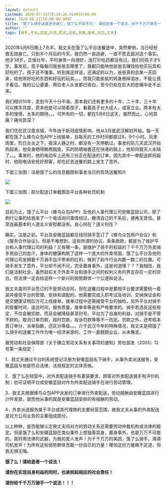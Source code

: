 ```yaml
---
layout: default
Lastmod: 2020-07-31T20:10:26.914955+00:00
date: 2020-08-21T16:00:00.000Z
title: "饿了么骑手送餐途中身亡，饿了么不闻不问！ 请给逝者一个说法，给千千万万骑手一个说法！！！"
author: ""
tags: [骑手,平台,蓝喆,外卖,配送,送餐,安徽,接单,众包,丈夫]
---
```


2020年5月6日晚上7点半，我丈夫在饿了么平台送餐途中，突然晕倒，当日经抢救无效身亡。只到半个月后的今天，我仍然一直逃避，一直不愿去面对这个事实。他才38岁，正值壮年，平时身体一向很好，连打针吃药都没有过。我们的孩子才5岁。事发后，孩子每每问我爸爸去哪里了，我都只能哄他爸爸去赚钱给他买玩具和好吃的了。孩子还不懂事，听到我这样说，还满足的以为，爸爸真的会某一天回来，给他带好吃的东西和好玩的玩具。。。而我只能偷偷的转身擦掉泪水，不能让孩子看见。我的公公婆婆，两位老人头发都已斑白，至今仍处在巨大的悲痛中走不出来。

我们相识10年，走到今天十分不易。原本我们还有更多的十年，二十年，三十年可以携手共度，原本他是可以陪着孩子，看着孩子长大成人，成家立业。原本有太多的憧憬，太多的期待。。。可所有的一切，都在5月6日这天，戛然而止。心何其痛？痛何其深？

我们住在武汉盘龙城，今年由于新冠疫情影响，他从3月底武汉解封开始，每一天都在饿了么蜂鸟众包APP上线接单，且每天的工作时间都超过8，9个小时。风里雨里，烈日炎炎之下，夜深人静之时，都没有一天停歇过。事发的前几天武汉开始热起来，他全身晒得黝黑脱皮，买的防晒袖套还在快递的路上，他却同我天人永隔了。。。事发时，他的电动车上还有三份正在配送的订单，因为其中一单配送即将超时，他刚电话安抚好顾客，却在赶去送餐的路上发生了意外。

下面三张图：注册饿了么的信息截图和事发当日的现场送餐照片

![](https://images.weserv.nl/?url=https%3A//picb.zhimg.com/v2-fe67668ba47b4a8e1aa7a1f6af7bf4c2_b.jpg)

下面三张图：部分配送订单截图及平台各种处罚机制

![](https://images.weserv.nl/?url=https%3A//pic2.zhimg.com/v2-a969d0d96a2884fba8c751f669dce4f1_b.jpg)

目前为止，饿了么平台（蜂鸟众包APP）及他的人事代理公司安徽蓝喆公司，除了例行公事的给我来了一个电话询问事情经过，撇清自己的干系后，便再无音信。甚至连最基本的人道主义安慰都没有。良心何在？道义何在？

确实，注册之初，平台及安徽蓝喆都在线同骑手签订了《蜂鸟众包用户协议》和《服务合作协议》。但是不难想到，这些所谓的协议，条条款款，都是为了维护平台和人事代理公司的利益！又有哪一条，是维护了骑手的权益的？千千万万外卖骑手用自己的血汗，身体的健康构筑了这样一个庞大的外卖帝国，饿了么平台及他的代理公司坐拥着千万骑手血汗带来的红利，做到了如今行业内数一数二的位置。可骑手发生了意外，平台却不闻不问，完全置身事外，这是何道理？？？我相信，我们是法制社会，虽然目前关于外卖平台和骑手之间的权利义务的界定存在一定的空白，但法律一定会给这样一个新兴的弱势群体一个公道和说法。

我丈夫虽同平台签订的不是劳动合同，但在送餐过程中是要按平台要求需要统一着装并接受平台的管理、安排和调配的。他需要完成入职考试及培训，交纳保证金和提交健康证明后方可上线接单。接单过程中还需接受平台的抽检。另外平台对骑手的取餐时间，送达时间，服务质量，接单率等是有严格要求的。骑手若违反这些规定，不仅会被扣款，而且会被降级甚至封号。平台为了自身的利益，对骑手是不管不顾的。取消订单罚款，超时罚款，投诉罚款等等不一而足。罚款之外，还考核本周订单分，派单指数，还区分等级。。。介于武汉今年的特殊情况，我丈夫是把饿了么骑手的送餐工作作为唯一经济来源的，工作一直兢兢业业，从未懈怠。

据劳动和社会保障部《关于确立劳动关系有关事项的通知》劳社部发（2005）12号第一条规定：

1．我丈夫通过平台的系统登记注册为安徽蓝喆名下骑手，从事外卖派送服务，安徽蓝喆与他是符合法律、法规规定的主体资格。

2．饿了么在经营中，对外卖配送骑手有着装要求，顾客对外卖配送骑手有评价机制；也可证明平台或安徽蓝喆对作为外卖配送骑手在进行劳动管理。

3．我丈夫根据蜂鸟众包APP派发的订单进行外卖配送，劳动报酬由安徽蓝喆进行计件发放，故而他从事的就是安徽蓝喆安排的有报酬的劳动。

4．外卖派送服务属于平台或其代理商的主要经营范围，故我丈夫从事的外卖配送是对方公司业务的主要组成部分。

以上种种，是否能够认定我丈夫同对方的劳动关系还需要劳动仲裁机构或法律的裁定。但是饿了么和安徽蓝喆在类似事件上想独善其身，置身事外，也是万万不可能的。我将用法律的武器，为我的爱人发声！为千千万万的美团，饿了么骑手，滴滴司机发声！为所有这些弱势群体贡献一份自已的力量！哪怕这份力量微不足道，但我无惧无悔。

**饿了么！请给逝者一个说法！**

**请你在实现自身利益的同时，也承担起相应的社会责任！**

**请你给千千万万骑手一个说法！！！**

